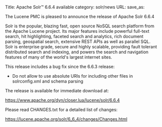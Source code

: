 Title: Apache Solr™ 6.6.4 available
category: solr/news
URL: 
save_as: 

The Lucene PMC is pleased to announce the release of Apache Solr 6.6.4

Solr is the popular, blazing fast, open source NoSQL search platform from the
Apache Lucene project. Its major features include powerful full-text search,
hit highlighting, faceted search and analytics, rich document parsing,
geospatial search, extensive REST APIs as well as parallel SQL. Solr is
enterprise grade, secure and highly scalable, providing fault tolerant
distributed search and indexing, and powers the search and navigation
features of many of the world's largest internet sites.

This release includes a bug fix since the 6.6.3 release:

* Do not allow to use absolute URIs for including other files in solrconfig.xml and schema parsing

The release is available for immediate download at:

  <https://www.apache.org/dyn/closer.lua/lucene/solr/6.6.4>

Please read CHANGES.txt for a detailed list of changes:

  <https://lucene.apache.org/solr/6_6_4/changes/Changes.html>

